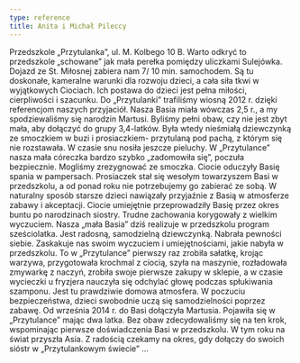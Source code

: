 ```yaml
---
type: reference
title: Anita i Michał Pileccy
---
```


Przedszkole „Przytulanka”, ul. M. Kolbego 10 B.
Warto odkryć to przedszkole „schowane” jak mała perełka pomiędzy uliczkami Sulejówka.
Dojazd ze St. Miłosnej zabiera nam 7/ 10 min. samochodem.
Są tu doskonałe, kameralne warunki dla rozwoju dzieci, a cała siła tkwi w wyjątkowych
Ciociach. Ich postawa do dzieci jest pełna miłości, cierpliwości i szacunku.
Do „Przytulanki” trafiliśmy wiosną 2012 r. dzięki referencjom naszych przyjaciół.
Nasza Basia miała wówczas 2,5 r., a my spodziewaliśmy się narodzin Martusi.
Byliśmy pełni obaw, czy nie jest zbyt mała, aby dołączyć do grupy 3,4-latków.
Była wtedy nieśmiałą dziewczynką ze smoczkiem w buzi i prosiaczkiem- przytulaną pod
pachą, z którym się nie rozstawała. W czasie snu nosiła jeszcze pieluchy.
W „Przytulance” nasza mała córeczka bardzo szybko „zadomowiła się”, poczuła bezpiecznie.
Mogliśmy zrezygnować ze smoczka. Ciocie oduczyły Basię spania w pampersach. Prosiaczek
stał się wesołym towarzyszem Basi w przedszkolu, a od ponad roku nie potrzebujemy go
zabierać ze sobą. W naturalny sposób starsze dzieci nawiązały przyjaźnie z Basią w
atmosferze zabawy i akceptacji. Ciocie umiejętnie przeprowadziły Basię przez okres buntu po narodzinach siostry. Trudne zachowania korygowały z wielkim wyczuciem.
Nasza „mała Basia” dziś realizuje w przedszkolu program sześciolatka. Jest radosną,
samodzielną dziewczynką. Nabrała pewności siebie.
Zaskakuje nas swoim wyczuciem i umiejętnościami, jakie nabyła w przedszkolu.
To w „Przytulance” pierwszy raz zrobiła sałatkę, krojąc warzywa, przygotowała krochmal z
ciocią, szyła na maszynie, rozładowała zmywarkę z naczyń, zrobiła swoje pierwsze zakupy w
sklepie, a w czasie wycieczki u fryzjera nauczyła się odchylać głowę podczas spłukiwania
szamponu.
Jest tu prawdziwie domowa atmosfera. W poczuciu bezpieczeństwa, dzieci swobodnie uczą
się samodzielności poprzez zabawę.
Od września 2014 r. do Basi dołączyła Martusia.
Pojawiła się w „Przytulance” mając dwa latka. Bez obaw zdecydowaliśmy się na ten krok,
wspominając pierwsze doświadczenia Basi w przedszkolu.
W tym roku na świat przyszła Asia.
Z radością czekamy na okres, gdy dołączy do swoich sióstr w „Przytulankowym świecie” …
